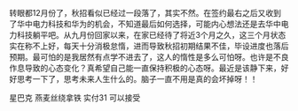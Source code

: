 
转眼都12月份了，秋招看似已经过一段落了，其实不然。在签约最右之后又收到了华中电力科技和华为的机会，不知道最后如何选择，可能内心想法还是去华中电力科技躺平吧。从九月份回家以来，在家已经待了将近3个月之久，这三个月状态实在称不上好，每天十分消极怠惰，进而导致秋招初期结果不佳，毕设进度也落后预期。最可怕的是我居然有点学不进去了，这人的惰性是多么可怕呀。也许是不良作息导致的心态变化？真希望自己能一直保持积极的心态呀。最近是该静下来，好好思考一下了，思考未来人生什么的。脑子一直不用是真的会坏掉呀！！

星巴克 燕麦丝绕拿铁 实付31 可以接受